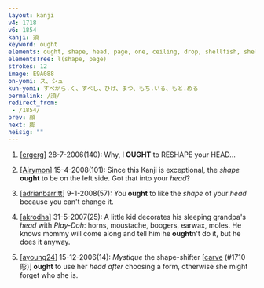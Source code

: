```yaml
---
layout: kanji
v4: 1718
v6: 1854
kanji: 須
keyword: ought
elements: ought, shape, head, page, one, ceiling, drop, shellfish, shell, clam, oyster, eye, animal legs, eight
elementsTree: l(shape, page)
strokes: 12
image: E9A088
on-yomi: ス、シュ
kun-yomi: すべから.く、すべし、ひげ、まつ、もち.いる、もと.める
permalink: /須/
redirect_from:
 - /1854/
prev: 顔
next: 膨
heisig: ""
---
```


1) [<a href="http://kanji.koohii.com/profile/ergerg">ergerg</a>] 28-7-2006(140): Why, I<strong> OUGHT</strong> to RESHAPE your HEAD...

2) [<a href="http://kanji.koohii.com/profile/Airymon">Airymon</a>] 15-4-2008(101): Since this Kanji is exceptional, the <em>shape</em><strong> ought</strong> to be on the left side. Got that into your <em>head</em>?

3) [<a href="http://kanji.koohii.com/profile/adrianbarritt">adrianbarritt</a>] 9-1-2008(57): You<strong> ought</strong> to like the <em>shape</em> of your <em>head</em> because you can&#039;t change it.

4) [<a href="http://kanji.koohii.com/profile/akrodha">akrodha</a>] 31-5-2007(25): A little kid decorates his sleeping grandpa&#039;s <em>head</em> with <em>Play-Doh</em>: horns, moustache, boogers, earwax, moles. He knows mommy will come along and tell him he<strong> ought</strong>n&#039;t do it, but he does it anyway.

5) [<a href="http://kanji.koohii.com/profile/ayoung24">ayoung24</a>] 15-12-2006(14): <em>Mystique</em> the shape-shifter [<a href="../v4/1710.html">carve</a> (#1710 彫)]<strong> ought</strong> to use her <em>head after</em> choosing a form, otherwise she might forget who she is.

